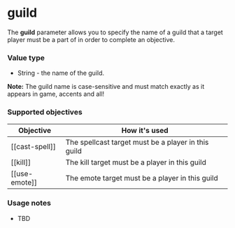 # guild

The **guild** parameter allows you to specify the name of a guild that a target player must be a part of in order to complete an objective.

### Value type

* String - the name of the guild.

**Note:** The guild name is case-sensitive and must match exactly as it appears in game, accents and all!

### Supported objectives

| Objective | How it's used |
|---|---|
| [[cast-spell]] | The spellcast target must be a player in this guild |
| [[kill]] | The kill target must be a player in this guild |
| [[use-emote]] | The emote target must be a player in this guild |

### Usage notes

* TBD
